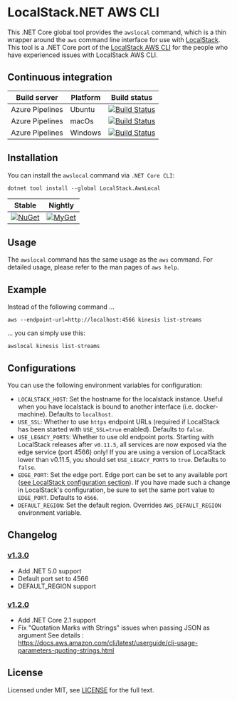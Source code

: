 # LocalStack.NET AWS CLI

This .NET Core global tool provides the `awslocal` command, which is a thin wrapper around the `aws`
command line interface for use with [LocalStack](https://github.com/localstack/localstack). This tool is a .NET Core port of the 
[LocalStack AWS CLI](https://github.com/localstack/awscli-local) for the people who have experienced issues with LocalStack AWS CLI.

## Continuous integration

| Build server    	| Platform 	| Build status                                                                                                                                                                                                                                                                         	|
|-----------------	|----------	|--------------------------------------------------------------------------------------------------------------------------------------------------------------------------------------------------------------------------------------------------------------------------------------	|
| Azure Pipelines 	| Ubuntu   	| [![Build Status](https://denizirgindev.visualstudio.com/localstack-awscli-local/_apis/build/status/Ubuntu?branchName=master)](https://denizirgindev.visualstudio.com/localstack-awscli-local/_build/latest?definitionId=13&branchName=master) 	|
| Azure Pipelines 	| macOs   	| [![Build Status](https://denizirgindev.visualstudio.com/localstack-awscli-local/_apis/build/status/macOS?branchName=master)](https://denizirgindev.visualstudio.com/localstack-awscli-local/_build/latest?definitionId=12&branchName=master)	|
| Azure Pipelines 	| Windows   	| [![Build Status](https://denizirgindev.visualstudio.com/localstack-awscli-local/_apis/build/status/Windows?branchName=master)](https://denizirgindev.visualstudio.com/localstack-awscli-local/_build/latest?definitionId=14&branchName=master)	|

## Installation

You can install the `awslocal` command via `.NET Core CLI`:

```
dotnet tool install --global LocalStack.AwsLocal
```

| Stable                                                                                                              | Nightly                                                                                                                                                                        |
|---------------------------------------------------------------------------------------------------------------------|--------------------------------------------------------------------------------------------------------------------------------------------------------------------------------|
| [![NuGet](https://img.shields.io/nuget/v/LocalStack.AwsLocal.svg)](https://www.nuget.org/packages/LocalStack.AwsLocal/) | [![MyGet](https://img.shields.io/myget/localstack-dotnet-client/v/LocalStack.AwsLocal.svg?label=myget)](https://www.myget.org/feed/localstack-dotnet-client/package/nuget/LocalStack.AwsLocal) |


## Usage

The `awslocal` command has the same usage as the `aws` command. For detailed usage,
please refer to the man pages of `aws help`.

## Example

Instead of the following command ...

```
aws --endpoint-url=http://localhost:4566 kinesis list-streams
```

... you can simply use this:

```
awslocal kinesis list-streams
```

## Configurations

You can use the following environment variables for configuration:

* `LOCALSTACK_HOST`: Set the hostname for the localstack instance. Useful when you have
localstack is bound to another interface (i.e. docker-machine). Defaults to `localhost`.
* `USE_SSL`: Whether to use `https` endpoint URLs (required if LocalStack has been started
with `USE_SSL=true` enabled). Defaults to `false`.
* `USE_LEGACY_PORTS`: Whether to use old endpoint ports. Starting with LocalStack releases after `v0.11.5`, all services are now exposed via the edge service (port 4566) only! If you are using a version of LocalStack lower than v0.11.5, you should set `USE_LEGACY_PORTS` to `true`. Defaults to `false`.
* `EDGE_PORT`: Set the edge port. Edge port can be set to any available port ([see LocalStack configuration section](https://github.com/localstack/localstack#configurations)). If you have made such a change in LocalStack's configuration, be sure to set the same port value to `EDGE_PORT`. Defaults to `4566`.
* `DEFAULT_REGION`: Set the default region. Overrides `AWS_DEFAULT_REGION` environment variable.

## Changelog

### [v1.3.0](https://github.com/localstack-dotnet/localstack-awscli-local/releases/tag/v1.3.0) 
- Add .NET 5.0 support
- Default port set to 4566
- DEFAULT_REGION support

### [v1.2.0](https://github.com/localstack-dotnet/localstack-awscli-local/releases/tag/v1.2.0) 
- Add .NET Core 2.1 support
- Fix "Quotation Marks with Strings" issues when passing JSON as argument
See details : https://docs.aws.amazon.com/cli/latest/userguide/cli-usage-parameters-quoting-strings.html

## <a name="license"></a> License

Licensed under MIT, see [LICENSE](LICENSE) for the full text.

